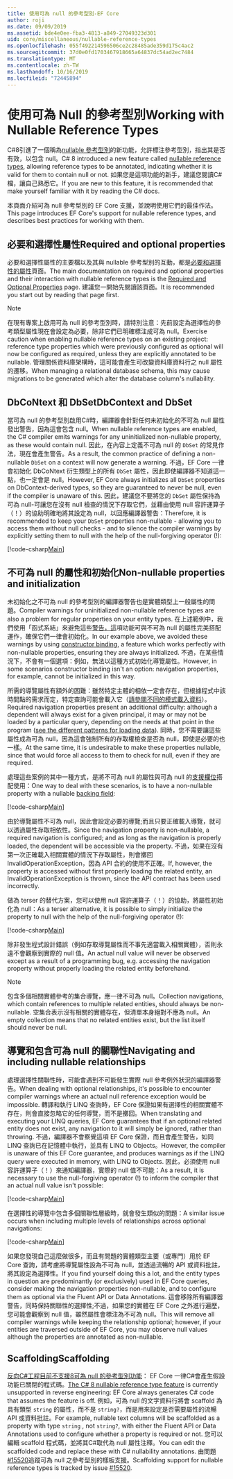 ```yaml
---
title: 使用可為 null 的參考型別-EF Core
author: roji
ms.date: 09/09/2019
ms.assetid: bde4e0ee-fba3-4813-a849-27049323d301
uid: core/miscellaneous/nullable-reference-types
ms.openlocfilehash: 055f492214596506ce2c28485ade359d175c4ac2
ms.sourcegitcommit: 37d0e0fd1703467918665a64837dc54ad2ec7484
ms.translationtype: MT
ms.contentlocale: zh-TW
ms.lasthandoff: 10/16/2019
ms.locfileid: "72445894"
---
```

# <a name="working-with-nullable-reference-types"></a><span data-ttu-id="2c322-102">使用可為 Null 的參考型別</span><span class="sxs-lookup"><span data-stu-id="2c322-102">Working with Nullable Reference Types</span></span>

<span data-ttu-id="2c322-103">C#8引進了一個稱為[nullable 參考型別](/dotnet/csharp/tutorials/nullable-reference-types)的新功能，允許標注參考型別，指出其是否有效，以包含 null。</span><span class="sxs-lookup"><span data-stu-id="2c322-103">C# 8 introduced a new feature called [nullable reference types](/dotnet/csharp/tutorials/nullable-reference-types), allowing reference types to be annotated, indicating whether it is valid for them to contain null or not.</span></span> <span data-ttu-id="2c322-104">如果您是這項功能的新手，建議您閱讀C#檔，讓自己熟悉它。</span><span class="sxs-lookup"><span data-stu-id="2c322-104">If you are new to this feature, it is recommended that make yourself familiar with it by reading the C# docs.</span></span>

<span data-ttu-id="2c322-105">本頁面介紹可為 null 參考型別的 EF Core 支援，並說明使用它們的最佳作法。</span><span class="sxs-lookup"><span data-stu-id="2c322-105">This page introduces EF Core's support for nullable reference types, and describes best practices for working with them.</span></span>

## <a name="required-and-optional-properties"></a><span data-ttu-id="2c322-106">必要和選擇性屬性</span><span class="sxs-lookup"><span data-stu-id="2c322-106">Required and optional properties</span></span>

<span data-ttu-id="2c322-107">必要和選擇性屬性的主要檔以及其與 nullable 參考型別的互動，都是[必要和選擇性的屬性](xref:core/modeling/required-optional)頁面。</span><span class="sxs-lookup"><span data-stu-id="2c322-107">The main documentation on required and optional properties and their interaction with nullable reference types is the [Required and Optional Properties](xref:core/modeling/required-optional) page.</span></span> <span data-ttu-id="2c322-108">建議您一開始先閱讀該頁面。</span><span class="sxs-lookup"><span data-stu-id="2c322-108">It is recommended you start out by reading that page first.</span></span>

> [!NOTE]
> <span data-ttu-id="2c322-109">在現有專案上啟用可為 null 的參考型別時，請特別注意：先前設定為選擇性的參考類型屬性現在會設定為必要，除非它們已明確標注成可為 null。</span><span class="sxs-lookup"><span data-stu-id="2c322-109">Exercise caution when enabling nullable reference types on an existing project: reference type properties which were previously configured as optional will now be configured as required, unless they are explicitly annotated to be nullable.</span></span> <span data-ttu-id="2c322-110">管理關係資料庫架構時，這可能會產生可改變資料庫資料行之 null 屬性的遷移。</span><span class="sxs-lookup"><span data-stu-id="2c322-110">When managing a relational database schema, this may cause migrations to be generated which alter the database column's nullability.</span></span>

## <a name="dbcontext-and-dbset"></a><span data-ttu-id="2c322-111">DbCoNtext 和 DbSet</span><span class="sxs-lookup"><span data-stu-id="2c322-111">DbContext and DbSet</span></span>

<span data-ttu-id="2c322-112">當可為 null 的參考型別啟用C#時，編譯器會針對任何未初始化的不可為 null 屬性發出警告，因為這會包含 null。</span><span class="sxs-lookup"><span data-stu-id="2c322-112">When nullable reference types are enabled, the C# compiler emits warnings for any uninitialized non-nullable property, as these would contain null.</span></span> <span data-ttu-id="2c322-113">因此，在內容上定義不可為 null 的 `DbSet` 的常見作法，現在會產生警告。</span><span class="sxs-lookup"><span data-stu-id="2c322-113">As a result, the common practice of defining a non-nullable `DbSet` on a context will now generate a warning.</span></span> <span data-ttu-id="2c322-114">不過，EF Core 一律會初始化 DbCoNtext 衍生類型上的所有 `DbSet` 屬性，因此即使編譯器不知道這一點，也一定會是 null。</span><span class="sxs-lookup"><span data-stu-id="2c322-114">However, EF Core always initializes all `DbSet` properties on DbContext-derived types, so they are guaranteed to never be null, even if the compiler is unaware of this.</span></span> <span data-ttu-id="2c322-115">因此，建議您不要將您的 `DbSet` 屬性保持為可為 null-可讓您在沒有 null 檢查的情況下存取它們，並藉由使用 null 容許運算子（！）的協助明確地將其設定為 null，以回應編譯器警告：</span><span class="sxs-lookup"><span data-stu-id="2c322-115">Therefore, it is recommended to keep your `DbSet` properties non-nullable - allowing you to access them without null checks - and to silence the compiler warnings by explicitly setting them to null with the help of the null-forgiving operator (!):</span></span>

[!code-csharp[Main](../../../samples/core/Miscellaneous/NullableReferenceTypes/NullableReferenceTypesContext.cs?name=Context&highlight=3-4)]

## <a name="non-nullable-properties-and-initialization"></a><span data-ttu-id="2c322-116">不可為 null 的屬性和初始化</span><span class="sxs-lookup"><span data-stu-id="2c322-116">Non-nullable properties and initialization</span></span>

<span data-ttu-id="2c322-117">未初始化之不可為 null 的參考型別的編譯器警告也是實體類型上一般屬性的問題。</span><span class="sxs-lookup"><span data-stu-id="2c322-117">Compiler warnings for uninitialized non-nullable reference types are also a problem for regular properties on your entity types.</span></span> <span data-ttu-id="2c322-118">在上述範例中，我們使用「函式系結」來避免這些[警告，這](xref:core/modeling/constructors)項功能可與不可為 null 的屬性完美搭配運作，確保它們一律會初始化。</span><span class="sxs-lookup"><span data-stu-id="2c322-118">In our example above, we avoided these warnings by using [constructor binding](xref:core/modeling/constructors), a feature which works perfectly with non-nullable properties, ensuring they are always initialized.</span></span> <span data-ttu-id="2c322-119">不過，在某些情況下，不會有一個選項：例如，無法以這種方式初始化導覽屬性。</span><span class="sxs-lookup"><span data-stu-id="2c322-119">However, in some scenarios constructor binding isn't an option: navigation properties, for example, cannot be initialized in this way.</span></span>

<span data-ttu-id="2c322-120">所需的導覽屬性有額外的困難：雖然特定主體的相依一定會存在，但根據程式中該時間點的需求而定，特定查詢可能會載入它（[請參閱不同的模式載入資料](xref:core/querying/related-data)）。</span><span class="sxs-lookup"><span data-stu-id="2c322-120">Required navigation properties present an additional difficulty: although a dependent will always exist for a given principal, it may or may not be loaded by a particular query, depending on the needs at that point in the program ([see the different patterns for loading data](xref:core/querying/related-data)).</span></span> <span data-ttu-id="2c322-121">同時，您不需要讓這些屬性成為可為 null，因為這會強制所有的存取權檢查是否為 null，即使是必要的也一樣。</span><span class="sxs-lookup"><span data-stu-id="2c322-121">At the same time, it is undesirable to make these properties nullable, since that would force all access to them to check for null, even if they are required.</span></span>

<span data-ttu-id="2c322-122">處理這些案例的其中一種方式，是將不可為 null 的屬性與可為 null 的[支援欄位](xref:core/modeling/backing-field)搭配使用：</span><span class="sxs-lookup"><span data-stu-id="2c322-122">One way to deal with these scenarios, is to have a non-nullable property with a nullable [backing field](xref:core/modeling/backing-field):</span></span>

[!code-csharp[Main](../../../samples/core/Miscellaneous/NullableReferenceTypes/Order.cs?range=12-17)]

<span data-ttu-id="2c322-123">由於導覽屬性不可為 null，因此會設定必要的導覽;而且只要正確載入導覽，就可以透過屬性存取相依性。</span><span class="sxs-lookup"><span data-stu-id="2c322-123">Since the navigation property is non-nullable, a required navigation is configured; and as long as the navigation is properly loaded, the dependent will be accessible via the property.</span></span> <span data-ttu-id="2c322-124">不過，如果在沒有第一次正確載入相關實體的情況下存取屬性，則會擲回 InvalidOperationException，因為 API 合約的使用不正確。</span><span class="sxs-lookup"><span data-stu-id="2c322-124">If, however, the property is accessed without first properly loading the related entity, an InvalidOperationException is thrown, since the API contract has been used incorrectly.</span></span>

<span data-ttu-id="2c322-125">做為 terser 的替代方案，您可以使用 null 容許運算子（！）的協助，將屬性初始化為 null：</span><span class="sxs-lookup"><span data-stu-id="2c322-125">As a terser alternative, it is possible to simply initialize the property to null with the help of the null-forgiving operator (!):</span></span>

[!code-csharp[Main](../../../samples/core/Miscellaneous/NullableReferenceTypes/Order.cs?range=19)]

<span data-ttu-id="2c322-126">除非發生程式設計錯誤（例如存取導覽屬性而不事先適當載入相關實體），否則永遠不會觀察到實際的 null 值。</span><span class="sxs-lookup"><span data-stu-id="2c322-126">An actual null value will never be observed except as a result of a programming bug, e.g. accessing the navigation property without properly loading the related entity beforehand.</span></span>

> [!NOTE]
> <span data-ttu-id="2c322-127">包含多個相關實體參考的集合導覽，應一律不可為 null。</span><span class="sxs-lookup"><span data-stu-id="2c322-127">Collection navigations, which contain references to multiple related entities, should always be non-nullable.</span></span> <span data-ttu-id="2c322-128">空集合表示沒有相關的實體存在，但清單本身絕對不應為 null。</span><span class="sxs-lookup"><span data-stu-id="2c322-128">An empty collection means that no related entities exist, but the list itself should never be null.</span></span>

## <a name="navigating-and-including-nullable-relationships"></a><span data-ttu-id="2c322-129">導覽和包含可為 null 的關聯性</span><span class="sxs-lookup"><span data-stu-id="2c322-129">Navigating and including nullable relationships</span></span>

<span data-ttu-id="2c322-130">處理選擇性關聯性時，可能會遇到不可能發生實際 null 參考例外狀況的編譯器警告。</span><span class="sxs-lookup"><span data-stu-id="2c322-130">When dealing with optional relationships, it's possible to encounter compiler warnings where an actual null reference exception would be impossible.</span></span> <span data-ttu-id="2c322-131">轉譯和執行 LINQ 查詢時，EF Core 保證如果有選擇性的相關實體不存在，則會直接忽略它的任何導覽，而不是擲回。</span><span class="sxs-lookup"><span data-stu-id="2c322-131">When translating and executing your LINQ queries, EF Core guarantees that if an optional related entity does not exist, any navigation to it will simply be ignored, rather than throwing.</span></span> <span data-ttu-id="2c322-132">不過，編譯器不會察覺這項 EF Core 保證，而且會產生警告，如同 LINQ 查詢已在記憶體中執行，並具有 LINQ to Objects。</span><span class="sxs-lookup"><span data-stu-id="2c322-132">However, the compiler is unaware of this EF Core guarantee, and produces warnings as if the LINQ query were executed in memory, with LINQ to Objects.</span></span> <span data-ttu-id="2c322-133">因此，必須使用 null 容許運算子（！）來通知編譯器，實際的 null 值不可能：</span><span class="sxs-lookup"><span data-stu-id="2c322-133">As a result, it is necessary to use the null-forgiving operator (!) to inform the compiler that an actual null value isn't possible:</span></span>

[!code-csharp[Main](../../../samples/core/Miscellaneous/NullableReferenceTypes/Program.cs?range=46)]

<span data-ttu-id="2c322-134">在選擇性的導覽中包含多個關聯性層級時，就會發生類似的問題：</span><span class="sxs-lookup"><span data-stu-id="2c322-134">A similar issue occurs when including multiple levels of relationships across optional navigations:</span></span>

[!code-csharp[Main](../../../samples/core/Miscellaneous/NullableReferenceTypes/Program.cs?range=36-39&highlight=2)]

<span data-ttu-id="2c322-135">如果您發現自己這麼做很多，而且有問題的實體類型主要（或專門）用於 EF Core 查詢，請考慮將導覽屬性設為不可為 null，並透過流暢的 API 或資料批註，將其設定為選擇性。</span><span class="sxs-lookup"><span data-stu-id="2c322-135">If you find yourself doing this a lot, and the entity types in question are predominantly (or exclusively) used in EF Core queries, consider making the navigation properties non-nullable, and to configure them as optional via the Fluent API or Data Annotations.</span></span> <span data-ttu-id="2c322-136">這會移除所有編譯器警告，同時保持關聯性的選擇性;不過，如果您的實體在 EF Core 之外進行遍歷，您可能會觀察到 null 值，雖然屬性會標注為不可為 null。</span><span class="sxs-lookup"><span data-stu-id="2c322-136">This will remove all compiler warnings while keeping the relationship optional; however, if your entities are traversed outside of EF Core, you may observe null values although the properties are annotated as non-nullable.</span></span>

## <a name="scaffolding"></a><span data-ttu-id="2c322-137">Scaffolding</span><span class="sxs-lookup"><span data-stu-id="2c322-137">Scaffolding</span></span>

<span data-ttu-id="2c322-138">[反向C#工程目前不支援8可為 null 的參考型別功能](/dotnet/csharp/tutorials/nullable-reference-types)： EF Core 一律C#會產生假設功能已關閉的程式碼。</span><span class="sxs-lookup"><span data-stu-id="2c322-138">[The C# 8 nullable reference type feature](/dotnet/csharp/tutorials/nullable-reference-types) is currently unsupported in reverse engineering: EF Core always generates C# code that assumes the feature is off.</span></span> <span data-ttu-id="2c322-139">例如，可為 null 的文字資料行將會 scaffold 為具有類型 `string` 的屬性，而不是 `string?`，而是用來設定是否需要屬性的流暢 API 或資料批註。</span><span class="sxs-lookup"><span data-stu-id="2c322-139">For example, nullable text columns will be scaffolded as a property with type `string` , not `string?`, with either the Fluent API or Data Annotations used to configure whether a property is required or not.</span></span> <span data-ttu-id="2c322-140">您可以編輯 scaffold 程式碼，並將其C#取代為 null 屬性注釋。</span><span class="sxs-lookup"><span data-stu-id="2c322-140">You can edit the scaffolded code and replace these with C# nullability annotations.</span></span> <span data-ttu-id="2c322-141">由問題[#15520](https://github.com/aspnet/EntityFrameworkCore/issues/15520)追蹤可為 null 之參考型別的樣板支援。</span><span class="sxs-lookup"><span data-stu-id="2c322-141">Scaffolding support for nullable reference types is tracked by issue [#15520](https://github.com/aspnet/EntityFrameworkCore/issues/15520).</span></span>
